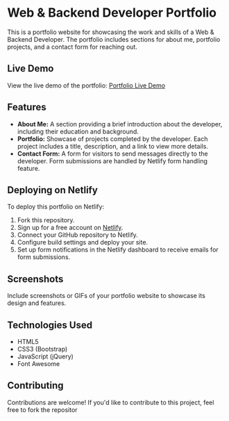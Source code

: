 # Web & Backend Developer Portfolio

This is a portfolio website for showcasing the work and skills of a Web & Backend Developer. The portfolio includes sections for about me, portfolio projects, and a contact form for reaching out.

## Live Demo

View the live demo of the portfolio: [Portfolio Live Demo](https://your-portfolio-url.netlify.app/)

## Features

- **About Me:** A section providing a brief introduction about the developer, including their education and background.
- **Portfolio:** Showcase of projects completed by the developer. Each project includes a title, description, and a link to view more details.
- **Contact Form:** A form for visitors to send messages directly to the developer. Form submissions are handled by Netlify form handling feature.

## Deploying on Netlify

To deploy this portfolio on Netlify:

1. Fork this repository.
2. Sign up for a free account on [Netlify](https://www.netlify.com/).
3. Connect your GitHub repository to Netlify.
4. Configure build settings and deploy your site.
5. Set up form notifications in the Netlify dashboard to receive emails for form submissions.

## Screenshots

Include screenshots or GIFs of your portfolio website to showcase its design and features.

## Technologies Used

- HTML5
- CSS3 (Bootstrap)
- JavaScript (jQuery)
- Font Awesome

## Contributing

Contributions are welcome! If you'd like to contribute to this project, feel free to fork the repositor
